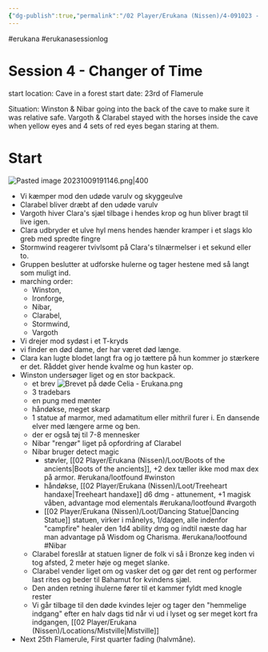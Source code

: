 ```yaml
---
{"dg-publish":true,"permalink":"/02 Player/Erukana (Nissen)/4-091023 - Changer of time session 4/"}
---
```


#erukana #erukanasessionlog 

# Session 4 - Changer of Time 
start location:  Cave in a forest 
start date:  23rd of Flamerule

Situation: 
Winston & Nibar going into the back of the cave to make sure it was relative safe.
Vargoth & Clarabel stayed with the horses inside the cave when yellow eyes and 4 sets of red eyes began staring at them.

# Start

![Pasted image 20231009191146.png|400](/img/user/10%20Attachments/Pasted%20image%2020231009191146.png)

- Vi kæmper mod den udøde varulv og skyggeulve
- Clarabel bliver dræbt af den udøde varulv 
- Vargoth hiver Clara's sjæl tilbage i hendes krop og hun bliver bragt til live igen.
- Clara udbryder et ulve hyl mens hendes hænder kramper i et slags klo greb med spredte fingre
- Stormwind reagerer tvivlsomt på Clara's tilnærmelser i et sekund eller to. 
- Gruppen beslutter at udforske hulerne og tager hestene med så langt som muligt ind.
- marching order: 
	- Winston, 
	- Ironforge, 
	- Nibar, 
	- Clarabel, 
	- Stormwind, 
	- Vargoth 
- Vi drejer mod sydøst i et T-kryds
- vi finder en død dame, der har været død længe.
- Clara kan lugte blodet langt fra og jo tættere på hun kommer jo stærkere er det. Råddet giver hende kvalme og hun kaster op.
- Winston undersøger liget og en stor backpack. 
	- et brev ![Brevet på døde Celia - Erukana.png](/img/user/02%20Player/Erukana%20(Nissen)/Journal/Brevet%20p%C3%A5%20d%C3%B8de%20Celia%20-%20Erukana.png)
	- 3 tradebars
	- en pung med mønter
	- håndøkse, meget skarp 
	- 1 statue af marmor, med adamatitum eller mithril furer i. En dansende elver med længere arme og ben. 
	- der er også tøj til 7-8 mennesker 
	- Nibar "rengør" liget på opfordring af Clarabel 
	- Nibar bruger detect magic 
		- støvler, [[02 Player/Erukana (Nissen)/Loot/Boots of the ancients\|Boots of the ancients]], +2 dex tæller ikke mod max dex på armor. #erukana/lootfound #winston 
		- håndøkse, [[02 Player/Erukana (Nissen)/Loot/Treeheart handaxe\|Treeheart handaxe]] d6 dmg - attunement, +1 magisk våben, advantage mod elementals #erukana/lootfound #vargoth 
		- [[02 Player/Erukana (Nissen)/Loot/Dancing Statue\|Dancing Statue]] statuen, virker i månelys, 1/dagen, alle indenfor "campfire" healer den 1d4 ability dmg og indtil næste dag har man advantage på Wisdom og Charisma.  #erukana/lootfound #Nibar 
	- Clarabel foreslår at statuen ligner de folk vi så i Bronze keg inden vi tog afsted, 2 meter høje og meget slanke.
	- Clarabel vender liget om og vasker det og gør det rent og performer last rites og beder til Bahamut for kvindens sjæl.
	- Den anden retning ihulerne fører til et kammer fyldt med knogle rester 
	- Vi går tilbage til den døde kvindes lejer og tager den "hemmelige indgang" efter en halv dags tid når vi ud i lyset og ser meget kort fra indgangen, [[02 Player/Erukana (Nissen)/Locations/Mistville\|Mistville]] 
- Next 25th Flamerule, First quarter fading (halvmåne).